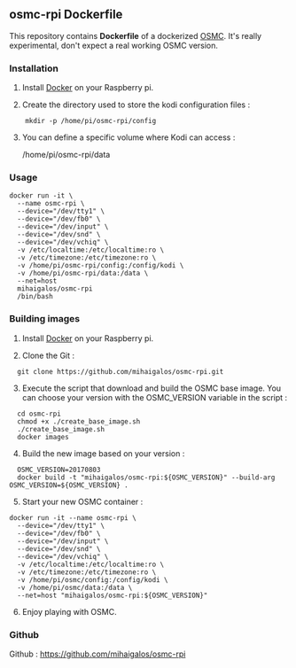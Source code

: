 ## osmc-rpi Dockerfile

This repository contains **Dockerfile** of a dockerized [OSMC](https://osmc.tv).
It's really experimental, don't expect a real working OSMC version.

### Installation

1. Install [Docker](https://www.docker.com/) on your Raspberry pi.

2. Create the directory used to store the kodi configuration files :
```
    mkdir -p /home/pi/osmc-rpi/config
```
3. You can define a specific volume where Kodi can access :

    /home/pi/osmc-rpi/data

### Usage
```
docker run -it \
  --name osmc-rpi \
  --device="/dev/tty1" \
  --device="/dev/fb0" \
  --device="/dev/input" \
  --device="/dev/snd" \
  --device="/dev/vchiq" \
  -v /etc/localtime:/etc/localtime:ro \
  -v /etc/timezone:/etc/timezone:ro \
  -v /home/pi/osmc-rpi/config:/config/kodi \
  -v /home/pi/osmc-rpi/data:/data \
  --net=host
  mihaigalos/osmc-rpi
  /bin/bash
```

### Building images

1. Install [Docker](https://www.docker.com/) on your Raspberry pi.

2. Clone the Git :
```
  git clone https://github.com/mihaigalos/osmc-rpi.git
```
3. Execute the script that download and build the OSMC base image. You can choose your version with the OSMC_VERSION variable in the script :
```
  cd osmc-rpi
  chmod +x ./create_base_image.sh
  ./create_base_image.sh
  docker images
```
4. Build the new image based on your version :
```
  OSMC_VERSION=20170803
  docker build -t "mihaigalos/osmc-rpi:${OSMC_VERSION}" --build-arg OSMC_VERSION=${OSMC_VERSION} .
```
5. Start your new OSMC container :
```
docker run -it --name osmc-rpi \
  --device="/dev/tty1" \
  --device="/dev/fb0" \
  --device="/dev/input" \
  --device="/dev/snd" \
  --device="/dev/vchiq" \
  -v /etc/localtime:/etc/localtime:ro \
  -v /etc/timezone:/etc/timezone:ro \
  -v /home/pi/osmc/config:/config/kodi \
  -v /home/pi/osmc/data:/data \
  --net=host "mihaigalos/osmc-rpi:${OSMC_VERSION}"
```
6. Enjoy playing with OSMC.

### Github

Github : https://github.com/mihaigalos/osmc-rpi
